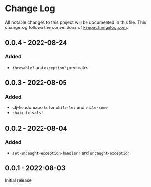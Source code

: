 # Change Log
All notable changes to this project will be documented in this file. This change log follows the conventions of [keepachangelog.com](http://keepachangelog.com/).
 

## 0.0.4 - 2022-08-24
### Added
- `throwable?` and `exception?` predicates.
## 0.0.3 - 2022-08-05
### Added
- clj-kondo exports for `while-let` and `while-some`
- `chain-fx-vals!` 

## 0.0.2 - 2022-08-04
### Added
- `set-uncaught-exception-handler!` and `uncaught-exception`

## 0.0.1 - 2022-08-03

Initial release